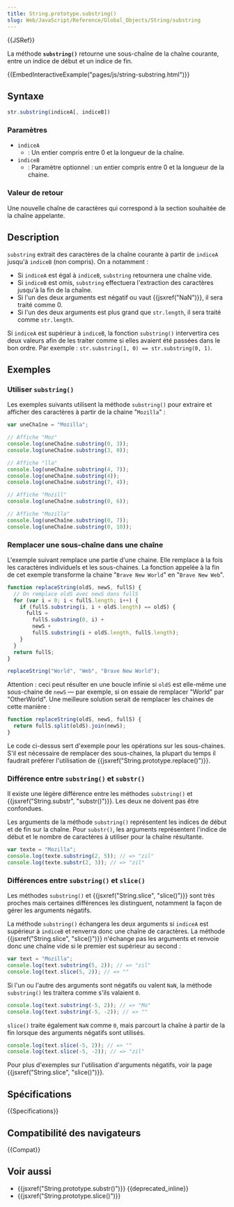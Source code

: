 ```yaml
---
title: String.prototype.substring()
slug: Web/JavaScript/Reference/Global_Objects/String/substring
---
```


{{JSRef}}

La méthode **`substring()`** retourne une sous-chaîne de la chaîne courante, entre un indice de début et un indice de fin.

{{EmbedInteractiveExample("pages/js/string-substring.html")}}

## Syntaxe

```js
str.substring(indiceA[, indiceB])
```

### Paramètres

- `indiceA`
  - : Un entier compris entre 0 et la longueur de la chaîne.
- `indiceB`
  - : Paramètre optionnel : un entier compris entre 0 et la longueur de la chaine.

### Valeur de retour

Une nouvelle chaîne de caractères qui correspond à la section souhaitée de la chaîne appelante.

## Description

`substring` extrait des caractères de la chaîne courante à partir de `indiceA` jusqu'à `indiceB` (non compris). On a notamment :

- Si `indiceA` est égal à `indiceB`, `substring` retournera une chaîne vide.
- Si `indiceB` est omis, `substring` effectuera l'extraction des caractères jusqu'à la fin de la chaîne.
- Si l'un des deux arguments est négatif ou vaut {{jsxref("NaN")}}, il sera traité comme 0.
- Si l'un des deux arguments est plus grand que `str.length`, il sera traité comme `str.length`.

Si `indiceA` est supérieur à `indiceB`, la fonction `substring()` intervertira ces deux valeurs afin de les traiter comme si elles avaient été passées dans le bon ordre. Par exemple : `str.substring(1, 0) == str.substring(0, 1)`.

## Exemples

### Utiliser `substring()`

Les exemples suivants utilisent la méthode `substring()` pour extraire et afficher des caractères à partir de la chaine "`Mozilla`" :

```js
var uneChaîne = "Mozilla";

// Affiche "Moz"
console.log(uneChaîne.substring(0, 3));
console.log(uneChaîne.substring(3, 0));

// Affiche "lla"
console.log(uneChaîne.substring(4, 7));
console.log(uneChaîne.substring(4));
console.log(uneChaîne.substring(7, 4));

// Affiche "Mozill"
console.log(uneChaîne.substring(0, 6));

// Affiche "Mozilla"
console.log(uneChaîne.substring(0, 7));
console.log(uneChaîne.substring(0, 10));
```

### Remplacer une sous-chaîne dans une chaîne

L'exemple suivant remplace une partie d'une chaine. Elle remplace à la fois les caractères individuels et les sous-chaines. La fonction appelée à la fin de cet exemple transforme la chaine "`Brave New World`" en "`Brave New Web`".

```js
function replaceString(oldS, newS, fullS) {
  // On remplace oldS avec newS dans fullS
  for (var i = 0; i < fullS.length; i++) {
    if (fullS.substring(i, i + oldS.length) == oldS) {
      fullS =
        fullS.substring(0, i) +
        newS +
        fullS.substring(i + oldS.length, fullS.length);
    }
  }
  return fullS;
}

replaceString("World", "Web", "Brave New World");
```

Attention : ceci peut résulter en une boucle infinie si `oldS` est elle-même une sous-chaine de `newS` — par exemple, si on essaie de remplacer "World" par "OtherWorld". Une meilleure solution serait de remplacer les chaines de cette manière :

```js
function replaceString(oldS, newS, fullS) {
  return fullS.split(oldS).join(newS);
}
```

Le code ci-dessus sert d'exemple pour les opérations sur les sous-chaines. S'il est nécessaire de remplacer des sous-chaines, la plupart du temps il faudrait préférer l'utilisation de {{jsxref("String.prototype.replace()")}}.

### Différence entre `substring()` et `substr()`

Il existe une légère différence entre les méthodes `substring()` et {{jsxref("String.substr", "substr()")}}. Les deux ne doivent pas être confondues.

Les arguments de la méthode `substring()` représentent les indices de début et de fin sur la chaîne. Pour `substr()`, les arguments représentent l'indice de début et le nombre de caractères à utiliser pour la chaîne résultante.

```js
var texte = "Mozilla";
console.log(texte.substring(2, 5)); // => "zil"
console.log(texte.substr(2, 3)); // => "zil"
```

### Différences entre `substring()` et `slice()`

Les méthodes `substring()` et {{jsxref("String.slice", "slice()")}} sont très proches mais certaines différences les distinguent, notamment la façon de gérer les arguments négatifs.

La méthode `substring()` échangera les deux arguments si `indiceA` est supérieur à `indiceB` et renverra donc une chaîne de caractères. La méthode {{jsxref("String.slice", "slice()")}} n'échange pas les arguments et renvoie donc une chaîne vide si le premier est supérieur au second :

```js
var text = "Mozilla";
console.log(text.substring(5, 2)); // => "zil"
console.log(text.slice(5, 2)); // => ""
```

Si l'un ou l'autre des arguments sont négatifs ou valent `NaN`, la méthode `substring()` les traitera comme s'ils valaient `0`.

```js
console.log(text.substring(-5, 2)); // => "Mo"
console.log(text.substring(-5, -2)); // => ""
```

`slice()` traite également `NaN` comme `0`, mais parcourt la chaîne à partir de la fin lorsque des arguments négatifs sont utilisés.

```js
console.log(text.slice(-5, 2)); // => ""
console.log(text.slice(-5, -2)); // => "zil"
```

Pour plus d'exemples sur l'utilisation d'arguments négatifs, voir la page {{jsxref("String.slice", "slice()")}}.

## Spécifications

{{Specifications}}

## Compatibilité des navigateurs

{{Compat}}

## Voir aussi

- {{jsxref("String.prototype.substr()")}} {{deprecated_inline}}
- {{jsxref("String.prototype.slice()")}}
